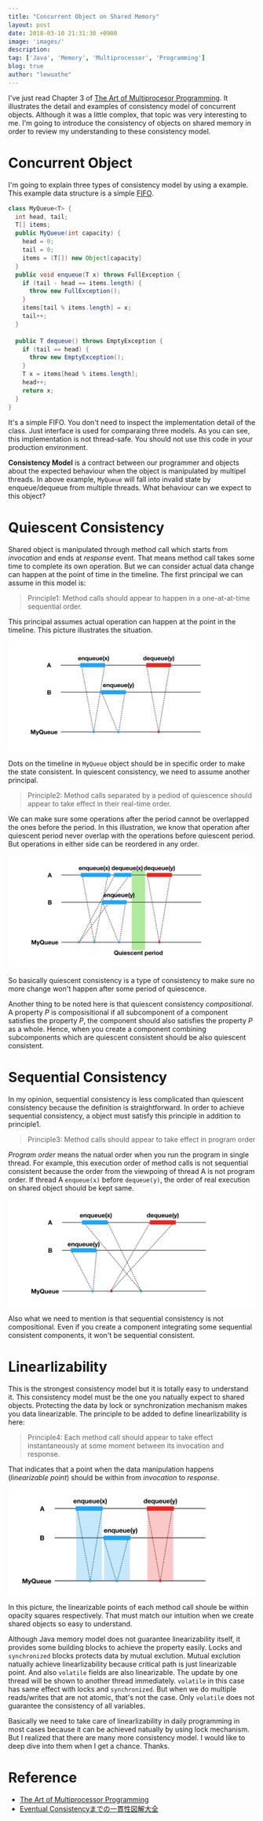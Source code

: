 ```yaml
---
title: "Concurrent Object on Shared Memory"
layout: post
date: 2018-03-10 21:31:30 +0900
image: 'images/'
description:
tag: ['Java', 'Memory', 'Multiprocessor', 'Programming']
blog: true
author: "lewuathe"
---
```


I've just read Chapter 3 of [The Art of Multiprocesor Programming](https://www.amazon.com/Art-Multiprocessor-Programming-Revised-Reprint/dp/0123973376). It illustrates the detail and examples of consistency model of concurrent objects. Although it was a little complex, that topic was very interesting to me. I'm going to introduce the consistency of objects on shared memory in order to review my understanding to these consistency model.

# Concurrent Object

I'm going to explain three types of consistency model by using a example.
This example data structure is a simple [FIFO](https://en.wikipedia.org/wiki/FIFO_(computing_and_electronics)).

```java
class MyQueue<T> {
  int head, tail;
  T[] items;
  public MyQueue(int capacity) {
    head = 0;
    tail = 0;
    items = (T[]) new Object[capacity]
  }
  public void enqueue(T x) throws FullException {
    if (tail - head == items.length) {
      throw new FullException();
    }
    items[tail % items.length] = x;
    tail++;
  }

  public T dequeue() throws EmptyException {
    if (tail == head) {
      throw new EmptyException();
    }
    T x = items[head % items.length];
    head++;
    return x;
  }
}
```

It's a simple FIFO. You don't need to inspect the implementation detail of the class. Just interface is used for comparaing three models. As you can see, this implementation is not thread-safe. You should not use this code in your production environment.

**Consistency Model** is a contract between our programmer and objects about the expected behaviour when the object is manipulated by multipel threads. In above example, `MyQueue` will fall into invalid state by enqueue/dequeue from multiple threads. What behaviour can we expect to this object? 

# Quiescent Consistency

Shared object is manipulated through method call which starts from *invocation* and ends at *response* event. That means method call takes some time to complete its own operation. But we can consider actual data change can happen at the point of time in the timeline. The first principal we can assume in this model is:

> Principle1: Method calls should appear to happen in a one-at-at-time sequential order. 

This principal assumes actual operation can happen at the point in the timeline. This picture illustrates the situation.

![one-at-a-time](images/posts/2018-03-10-concurrent-object-on-shared-memory/one-at-a-time.png)

Dots on the timeline in `MyQueue` object should be in specific order to make the state consistent. In quiescent consistency, we need to assume another principal. 

> Principle2: Method calls separated by a pediod of quiescence should appear to take effect in their real-time order. 

We can make sure some operations after the period cannot be overlapped the ones before the period. In this illustration, we know that operation after quiescent period never overlap with the operations before quiescent period. But operations in either side can be reordered in any order. 

![quiescent-period](images/posts/2018-03-10-concurrent-object-on-shared-memory/quiescent-period.png)

So basically quiescent consistency is a type of consistency to make sure no more change won't happen after some period of quiescence. 

Another thing to be noted here is that quiescent consistency *compositional*. A property *P* is composisitional if all subcomponent of a component satisfies the property *P*, the component should also satisfies the property *P* as a whole. Hence, when you create a component combining subcomponents which are quiescent consistent should be also quiescent consistent. 

# Sequential Consistency

In my opinion, sequential consistency is less complicated than quiescent consistency because the definition is straightforward. In order to achieve sequential consistency, a object must satisfy this principle in addition to principle1.

> Principle3: Method calls should appear to take effect in program order

*Program order* means the natual order when you run the program in single thread. For example, this execution order of method calls is not sequential consistent because the order from the viewpoing of thread A is not program order. If thread A `enqueue(x)` before `dequeue(y)`, the order of real execution on shared object should be kept same. 

![sequential-inconsistent](images/posts/2018-03-10-concurrent-object-on-shared-memory/sequential-inconsistent.png)

Also what we need to mention is that sequential consistency is not compositional. Even if you create a component integrating some sequential consistent components, it won't be sequential consistent. 

# Linearlizability

This is the strongest consistency model but it is totally easy to understand it. This consistency model must be the one you natually expect to shared objects. Protecting the data by lock or synchronization mechanism makes you data linearizable. The principle to be added to define linearlizability is here:

> Principle4: Each method call should appear to take effect instantaneously at some moment between its invocation and response. 

That indicates that a point when the data manipulation happens (*linearizable point*) should be within from *invocation* to *response*. 

![linearizable](images/posts/2018-03-10-concurrent-object-on-shared-memory/linearizable.png)

In this picture, the linearizable points of each method call shoule be within opacity squares respectively. That must match our intuition when we create shared objects so easy to understand. 

Although Java memory model does not guarantee linearizability itself, it provides some building blocks to achieve the property easily. Locks and `synchronized` blocks protects data by mutual exclution. Mutual exclution natually achieve linearlizability because critical path is just linearizable point. And also `volatile` fields are also linearizable. The update by one thread will be shown to another thread immediately. `volatile` in this case has same effect with locks and `synchronized`. But when we do multiple reads/writes that are not atomic, that's not the case. Only `volatile` does not guarantee the consistency of all variables.

Basically we need to take care of linearlizability in daily programming in most cases because it can be achieved natually by using lock mechanism. But I realized that there are many more consistency model. I would like to deep dive into them when I get a chance. Thanks.

# Reference

* [The Art of Multiprocessor Programming](https://www.amazon.com/Art-Multiprocessor-Programming-Revised-Reprint/dp/0123973376)
* [Eventual Consistencyまでの一貫性図解大全](https://qiita.com/kumagi/items/3867862c6be65328f89c)
